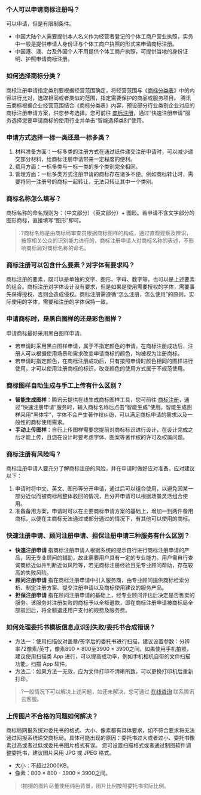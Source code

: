 ### 个人可以申请商标注册吗？
可以申请，但是有限制条件。
- 中国大陆个人需要提供本人名义作为经营者登记的个体工商户营业执照，实务中一般是提供申请人身份证与个体工商户执照的形式来申请商标注册。
- 中国港、澳、台及外国个人不用提供个体工商户执照，可提供当地的身份证明、护照申请商标注册。



### 如何选择商标分类？
商标注册申请指定类别要根据经营范围确定，将经营范围与《[商标分类表](https://cloud.tencent.com/document/product/1145/39057)》中的内容进行比对，选取相同或者类似的范围，指定需要保护的商品或服务项目。
腾讯云商标根据企业经营范围结合《商标分类表》内容，预设部分行业类别企业对应的商标注册申请方案，供您参考选择。您可前往 [商标注册](https://tm.cloud.tencent.com/register)，通过“快速注册申请”服务选择您要申请商标的使用行业并单击“智能选择类别”使用。

### 申请方式选择一标一类还是一标多类？
1. 材料准备方面：一标多类的注册方式在通过纸件递交注册申请时，可以减少递交部分材料，给商标注册申请带来一定程度的便利。
2. 费用方面：一标多类与一标一类的多个类别完全相同。
3. 管理方面：一标多类方式注册申请的商标存在诸多不便。例如商标转让时，需要将同一注册号的商标一起转让，无法只转让其中一个类别。

### 商标名称怎么填写？
商标名称的命名规则为：（中文部分）（英文部分）+ 图形。若申请不含文字部分的图形商标，直接填写“图形”即可。
>?商标名称是由商标局审查员根据商标图样的构成，通过直观观察及辨识，按照相关公众的识别能力进行的，商标注册申请人对商标名称的表述，不影响商标局对商标名称的命名。

### 商标注册可以包含什么要素？对字体有要求吗？
商标注册的要素，既可以是单独的文字、图形、字母、数字等，也可以是上述要素的组合。商标注册对字体设计没有要求，但是如果是使用需要授权的字体，需要事先获得授权，否则会造成侵权。商标注册需遵循“怎么注册，怎么使用”的原则，实际使用的字体，需要和注册的字体保持一致。



### 申请商标时，是黑白图样的还是彩色图样？
申请商标最好采用黑白图样申请。

- 若申请时采用黑白图样申请，属于不指定颜色的申请。在商标注册成功后，注册人可以根据使用场景和需求改变申请商标的颜色，均被视为注册商标。
- 若申请时指定颜色，在商标注册成功后，只有按照申请时颜色相同的图样进行使用，才可以使用注册商标的标识，改变颜色的使用方式属于不规范使用。

### 商标图样自动生成与手工上传有什么区别？
- **智能生成图样**：腾讯云提供在线生成商标图样工具，您可前往 [商标注册](https://tm.cloud.tencent.com/register)，通过“快速注册申请”服务时，输入商标名称后点击“智能生成”使用。智能生成图样采用“黑体字”，字体不会产生著作权纠纷，可以满足商标申请的需求以及一般性的商标使用需求。
- **手动上传图样**：自行上传图样需要您提前对商标标识进行设计，在设计完成之后才能上传，且您在设计时要考虑字体、图案等著作权的许可及权属问题。

### 商标注册有风险吗？
商标注册申请人要充分了解商标注册的风险，并在申请时做好应对准备。应对建议以下：

1. 申请时将中文、英文、图形等分开申请，通过后可以组合使用，以避免因某一部分近似而被商标局整体驳回的情况，且分开申请可以根据场景灵活组合使用。
2. 准备备用方案，申请时可以在主要商标申请方案的基础上，增加一到两件备用商标，以便在主商标无法通过或部分通过的情况下，有其他可以使用的商标。

### 快速注册申请、顾问注册申请、担保注册申请三种服务有什么区别？
- **快速注册申请**
指商标注册申请人根据系统的提示自行进行商标注册申请的产品，因无专业顾问的辅助，故此需要用户具有一定的专业能力。用户需自行查询商标近似并判断近似风险等，若无商标注册经验且无专业顾问帮助，存在较高的失败风险。
- **顾问注册申请**
指在商标注册申请中引入服务商，由专业顾问提供商标检索分析、制定注册方案、提交注册申请以及商标使用建议的服务产品。
- **担保注册申请**
指在顾问注册申请的基础上，经专业顾问评估后决定是否售卖的服务。该服务对注册失败的商标予以全额退款，即在商标注册申请被商标局全部驳回后，将全额退还用户支付的规费及服务费。

### 如何处理委托书模板信息点识别失败/委托书合成错误？
- 方法一：使用扫描仪对盖章/签字后的委托书进行扫描，建议设置参数：分辨率72像素/英寸，像素800 × 800至3900 × 3900之间。如果使用手机拍照，建议使用扫描类 App 进行，可以提高成功率，例如手机相机自带的文件扫描功能，扫描 App 软件。
- 方法二：如果方法一无效，应为文件打印不清晰所致，可以更换打印机后重新打印。

>?一般情况下可以解决上述问题，如还未解决，您可通过 [在线咨询](https://cloud.tencent.com/online-service?from=connect-us) 联系腾讯云客服。

### 上传图片不合格的问题如何解决？
商标局网报系统对委托书的格式、大小、像素都有具体要求，如不符合要求将无法通过网报系统递交商标局。具体可能出现的原因：委托书过大或者过小、委托书像素过高或者过低或委托书图片格式有误。
您可设置扫描格式或者通过制图软件调整委托书，建议图片采用 JPG 或 JPEG 格式。
- 大小：不超过2000KB。
- 像素：800 × 800 - 3900 × 3900之间。

>!拍摄的图片尽量使用纯色背景，图片比例按照委托书实际比例。
